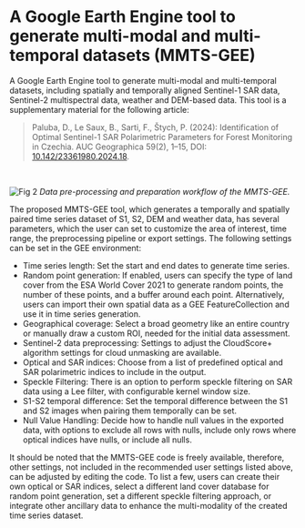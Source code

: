 # A Google Earth Engine tool to generate multi-modal and multi-temporal datasets (MMTS-GEE)
A Google Earth Engine tool to generate multi-modal and multi-temporal datasets, including spatially and temporally aligned Sentinel-1 SAR data, Sentinel-2 multispectral data, weather and DEM-based data.
This tool is a supplementary material for the following article:
> Paluba, D., Le Saux, B., Sarti, F., Štych, P. (2024): Identification of Optimal Sentinel-1 SAR Polarimetric Parameters for Forest Monitoring in Czechia. AUC Geographica 59(2), 1–15, DOI: [10.142/23361980.2024.18](https://doi.org/10.14712/23361980.2024.18).
<br>

![Fig  2](https://github.com/user-attachments/assets/4ade6475-bbfb-45d2-9f1b-2309e0c822b8)
_Data pre-processing and preparation workflow of the MMTS-GEE._

The proposed MMTS-GEE tool, which generates a temporally and spatially paired time series dataset of S1, S2, DEM and weather data, has several parameters, which the user can set to customize the area of interest, time range, the preprocessing pipeline or export settings. The following settings can be set in the GEE environment: 
- Time series length: Set the start and end dates to generate time series.
- Random point generation: If enabled, users can specify the type of land cover from the ESA World Cover 2021 to generate random points, the number of these points, and a buffer around each point. Alternatively, users can import their own spatial data as a GEE FeatureCollection and use it in time series generation.
- Geographical coverage: Select a broad geometry like an entire country or manually draw a custom ROI, needed for the initial data assessment.
- Sentinel-2 data preprocessing: Settings to adjust the CloudScore+ algorithm settings for cloud unmasking are available.
- Optical and SAR indices: Choose from a list of predefined optical and SAR polarimetric indices to include in the output.
- Speckle Filtering: There is an option to perform speckle filtering on SAR data using a Lee filter, with configurable kernel window size.
- S1-S2 temporal difference: Set the temporal difference between the S1 and S2 images when pairing them temporally can be set.
- Null Value Handling: Decide how to handle null values in the exported data, with options to exclude all rows with nulls, include only rows where optical indices have nulls, or include all nulls.

It should be noted that the MMTS-GEE code is freely available, therefore, other settings, not included in the recommended user settings listed above, can be adjusted by editing the code. To list a few, users can create their own optical or SAR indices, select a different land cover database for random point generation, set a different speckle filtering approach, or integrate other ancillary data to enhance the multi-modality of the created time series dataset.
